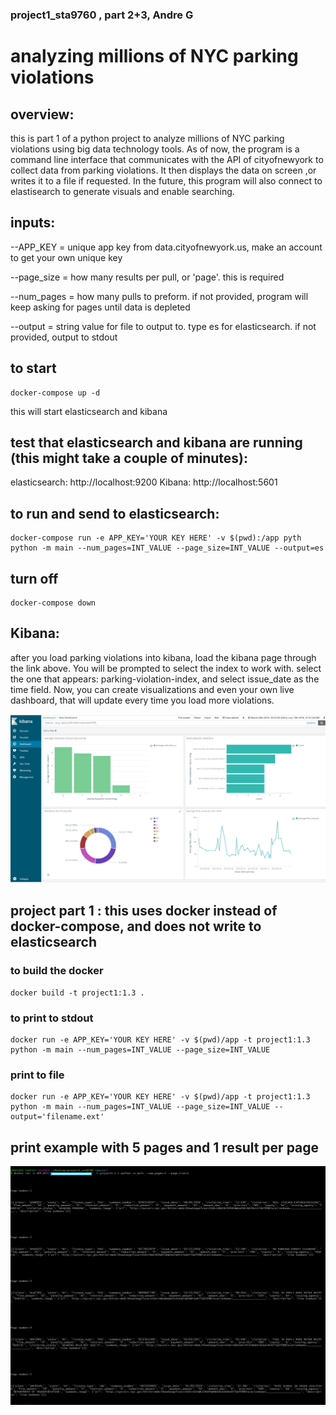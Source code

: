 ### project1_sta9760 , part 2+3, Andre G
# analyzing millions of NYC parking violations

## overview:
this is part 1 of a python project to analyze millions of NYC parking violations using big data technology tools. As of now, the program is a command line interface that communicates with the API of cityofnewyork to collect data from parking violations. It then displays the data on screen ,or writes it to a file if requested. In the future, this program will also connect to elastisearch to generate visuals and enable searching. 

## inputs:
--APP_KEY = unique app key from data.cityofnewyork.us, make an account to get your own unique key

--page_size = how many results per pull, or 'page'. this is required

--num_pages = how many pulls to preform. if not provided, program will keep asking for pages until data is depleted

--output = string value for file to output to. type es for elasticsearch. if not provided, output to stdout

## to start
    docker-compose up -d
this will start elasticsearch and kibana

## test that elasticsearch and kibana are running (this might take a couple of minutes):
elasticsearch: http://localhost:9200 Kibana: http://localhost:5601

## to run and send to elasticsearch: 
    docker-compose run -e APP_KEY='YOUR KEY HERE' -v $(pwd):/app pyth python -m main --num_pages=INT_VALUE --page_size=INT_VALUE --output=es
        
## turn off
    docker-compose down

## Kibana:
after you load parking violations into kibana, load the kibana page through the link above. You will be prompted to select the index to work with. select the one that appears: parking-violation-index, and select issue_date as the time field. 
Now, you can create visualizations and even your own live dashboard, that will update every time you load more violations. 

![Screenshot](kibana.png)

## project part 1 : this uses docker instead of docker-compose, and does not write to elasticsearch

### to build the docker
    docker build -t project1:1.3 .
    
### to print to stdout

    docker run -e APP_KEY='YOUR KEY HERE' -v $(pwd)/app -t project1:1.3 python -m main --num_pages=INT_VALUE --page_size=INT_VALUE


### print to file 

    docker run -e APP_KEY='YOUR KEY HERE' -v $(pwd)/app -t project1:1.3 python -m main --num_pages=INT_VALUE --page_size=INT_VALUE --output='filename.ext'


## print example with 5 pages and 1 result per page
![Screenshot](5pages1perpage.jpg)
